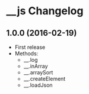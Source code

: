 # __js Changelog

## 1.0.0 (2016-02-19)

* First release
* Methods:
	* __.log 
	* __.inArray
	* __.arraySort
	* __.createElement
	* __.loadJson